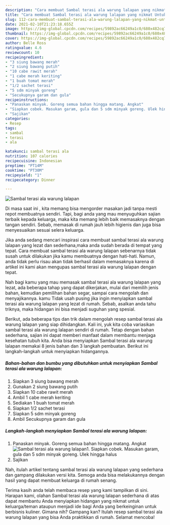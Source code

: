 ```yaml
---
description: "Cara membuat Sambal terasi ala warung lalapan yang nikmat Untuk Jualan"
title: "Cara membuat Sambal terasi ala warung lalapan yang nikmat Untuk Jualan"
slug: 112-cara-membuat-sambal-terasi-ala-warung-lalapan-yang-nikmat-untuk-jualan
date: 2021-02-10T21:23:18.655Z
image: https://img-global.cpcdn.com/recipes/59892ac66249a1c0/680x482cq70/sambal-terasi-ala-warung-lalapan-foto-resep-utama.jpg
thumbnail: https://img-global.cpcdn.com/recipes/59892ac66249a1c0/680x482cq70/sambal-terasi-ala-warung-lalapan-foto-resep-utama.jpg
cover: https://img-global.cpcdn.com/recipes/59892ac66249a1c0/680x482cq70/sambal-terasi-ala-warung-lalapan-foto-resep-utama.jpg
author: Belle Ross
ratingvalue: 4.6
reviewcount: 10
recipeingredient:
- "3 siung bawang merah"
- "2 siung bawang putih"
- "10 cabe rawit merah"
- "1 cabe merah keriting"
- "1 buah tomat merah"
- "1/2 sachet terasi"
- "5 sdm minyak goreng"
- "Secukupnya garam dan gula"
recipeinstructions:
- "Panaskan minyak. Goreng semua bahan hingga matang. Angkat"
- "Siapkan cobek. Masukan garam, gula dan 5 sdm minyak goreng. Ulek hingga halus"
- "Sajikan"
categories:
- Resep
tags:
- sambal
- terasi
- ala

katakunci: sambal terasi ala 
nutrition: 107 calories
recipecuisine: Indonesian
preptime: "PT14M"
cooktime: "PT30M"
recipeyield: "1"
recipecategory: Dinner

---
```



![Sambal terasi ala warung lalapan](https://img-global.cpcdn.com/recipes/59892ac66249a1c0/680x482cq70/sambal-terasi-ala-warung-lalapan-foto-resep-utama.jpg)

Di masa  saat ini , kita memang bisa mengorder masakan jadi tanpa mesti repot membuatnya sendiri. Tapi, bagi anda yang mau menyuguhkan sajian terbaik kepada keluarga, maka kita memang lebih baik memasaknya dengan tangan sendiri. Sebab, memasak di rumah jauh lebih higienis dan juga bisa menyesuaikan sesuai selera keluarga.

Jika anda sedang mencari inspirasi cara membuat sambal terasi ala warung lalapan yang lezat dan sederhana,maka anda sudah berada di tempat yang tepat. Cara membuat sambal terasi ala warung lalapan  sebenarnya tidak susah untuk dilakukan jika kamu membuatnya dengan hati-hati. Namun, anda tidak perlu risau akan tidak berhasil dalam memasaknya 
karena di artikel ini kami akan mengupas sambal terasi ala warung lalapan dengan tepat.  



Nah bagi kamu yang mau memasak sambal terasi ala warung lalapan yang lezat, ada beberapa tahap yang dapat dikerjakan, mulai dari memilih jenis bahan, kemudian pemilihan bahan segar, sampai cara mengolah dan menyajikannya. kamu Tidak usah pusing jika ingin menyiapkan sambal terasi ala warung lalapan yang lezat di rumah. Sebab, asalkan anda  tahu triknya, maka hidangan ini bisa menjadi suguhan yang spesial.

Berikut, ada beberapa tips dan trik dalam mengolah resep sambal terasi ala warung lalapan yang siap dihidangkan. Kali ini, yuk kita coba variasikan sambal terasi ala warung lalapan sendiri di rumah. Tetap dengan bahan sederhana, sajian ini dapat memberi manfaat dalam membantu menjaga kesehatan tubuh kita. Anda bisa menyiapkan Sambal terasi ala warung lalapan memakai 8 jenis bahan dan 3 langkah pembuatan. Berikut ini langkah-langkah untuk menyiapkan hidangannya.

<!--inarticleads1-->

##### Bahan-bahan dan bumbu yang dibutuhkan untuk menyiapkan Sambal terasi ala warung lalapan:

1. Siapkan 3 siung bawang merah
1. Gunakan 2 siung bawang putih
1. Siapkan 10 cabe rawit merah
1. Ambil 1 cabe merah keriting
1. Sediakan 1 buah tomat merah
1. Siapkan 1/2 sachet terasi
1. Siapkan 5 sdm minyak goreng
1. Ambil Secukupnya garam dan gula




<!--inarticleads2-->

##### Langkah-langkah menyiapkan Sambal terasi ala warung lalapan:

1. Panaskan minyak. Goreng semua bahan hingga matang. Angkat
<img src="https://img-global.cpcdn.com/steps/22b56cc4f89c5960/160x128cq70/sambal-terasi-ala-warung-lalapan-langkah-memasak-1-foto.jpg" alt="Sambal terasi ala warung lalapan">1. Siapkan cobek. Masukan garam, gula dan 5 sdm minyak goreng. Ulek hingga halus
1. Sajikan




Nah, itulah artikel tentang  sambal terasi ala warung lalapan  yang sederhana dan gampang dilakukan versi kita. Semoga anda bisa melakukannya dengan hasil yang dapat membuat keluarga di rumah senang. 

Terima kasih anda telah membaca resep yang kami tampilkan di sini. Harapan kami, olahan  Sambal terasi ala warung lalapan sederhana di atas dapat membantu Anda menyiapkan hidangan yang nikmat untuk keluarga/teman ataupun menjadi ide bagi Anda yang berkeinginan untuk berbisnis kuliner. Gimana nih? Gampang kan? Itulah resep sambal terasi ala warung lalapan yang bisa Anda praktikkan di rumah. Selamat mencoba!

